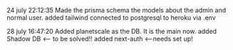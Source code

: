 24 july  22:12:35
Made the prisma schema the models about the admin and normal user. 
added tailwind 
connected to postgresql to heroku via .env

28 july 16:47:20
Added planetscale as the DB. It is the main now.
added Shadow DB <-- to be solved!!
added next-auth <--needs set up! 
